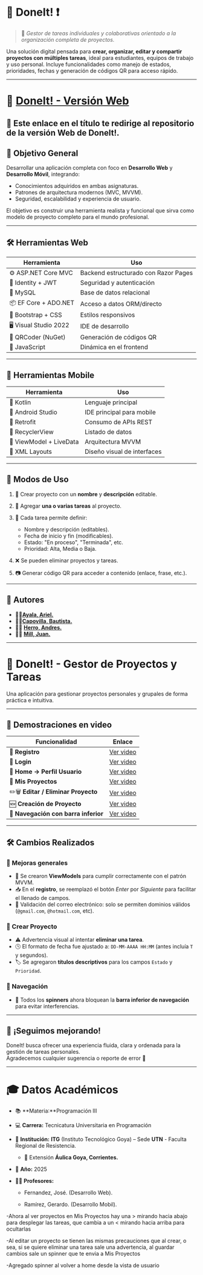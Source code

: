 # 🚀 **DoneIt!** ❗

> 📌 *Gestor de tareas individuales y colaborativas orientado a la organización completa de proyectos.*

Una solución digital pensada para **crear, organizar, editar y compartir proyectos con múltiples tareas**, ideal para estudiantes, equipos de trabajo y uso personal. Incluye funcionalidades como manejo de estados, prioridades, fechas y generación de códigos QR para acceso rápido.

---
# 📱 [**DoneIt! - Versión Web**](https://github.com/Arhiell/DoneIt/tree/main)

🔗 **Este enlace en el título** te redirige al repositorio de la versión Web de DoneIt!.
---

## 🎯 Objetivo General

Desarrollar una aplicación completa con foco en **Desarrollo Web** y **Desarrollo Móvil**, integrando:

* Conocimientos adquiridos en ambas asignaturas.
* Patrones de arquitectura modernos (MVC, MVVM).
* Seguridad, escalabilidad y experiencia de usuario.

El objetivo es construir una herramienta realista y funcional que sirva como modelo de proyecto completo para el mundo profesional.

---

## 🛠️ Herramientas Web

| Herramienta            | Uso                                  |
| ---------------------- | ------------------------------------ |
| ⚙ ASP.NET Core MVC     | Backend estructurado con Razor Pages |
| 🔐 Identity + JWT      | Seguridad y autenticación            |
| 💾 MySQL               | Base de datos relacional             |
| 📦 EF Core + ADO.NET   | Acceso a datos ORM/directo           |
| 🎨 Bootstrap + CSS     | Estilos responsivos                  |
| 🖥️ Visual Studio 2022 | IDE de desarrollo                    |
| 📲 QRCoder (NuGet)     | Generación de códigos QR             |
| 🧠 JavaScript          | Dinámica en el frontend              |

---

## 📱 Herramientas Mobile

| Herramienta             | Uso                         |
| ----------------------- | --------------------------- |
| 🧩 Kotlin               | Lenguaje principal          |
| 📱 Android Studio       | IDE principal para mobile   |
| 🔄 Retrofit             | Consumo de APIs REST        |
| 📲 RecyclerView         | Listado de datos            |
| 🧠 ViewModel + LiveData | Arquitectura MVVM           |
| 🎨 XML Layouts          | Diseño visual de interfaces |

---

## 🧪 Modos de Uso

1. 🔨 Crear proyecto con un **nombre** y **descripción** editable.
2. 🧷 Agregar **una o varias tareas** al proyecto.
3. 📝 Cada tarea permite definir:

   * Nombre y descripción (editables).
   * Fecha de inicio y fin (modificables).
   * Estado: "En proceso", "Terminada", etc.
   * Prioridad: Alta, Media o Baja.
4. ❌ Se pueden eliminar proyectos y tareas.
5. 📷 Generar código QR para acceder a contenido (enlace, frase, etc.).

---
## 👥 Autores

- 👨‍💻[**Ayala, Ariel.**](https://github.com/Arhiell)
- 👨‍💻[**Capovilla, Bautista.**](https://github.com/BautiC-9)
- 👨‍💻 [**Herro, Andres.**](https://github.com/HerreroAndre)
- 👨‍💻 [**Mill, Juan.**](https://github.com/r4ideny)

---
# 📱 DoneIt! - Gestor de Proyectos y Tareas

Una aplicación para gestionar proyectos personales y grupales de forma práctica e intuitiva.

---

## 🎥 Demostraciones en video

| Funcionalidad | Enlace |
|---------------|--------|
| 📝 **Registro** | [Ver video](https://github.com/user-attachments/assets/9e4d29f6-c107-4981-9742-3e9e5c0e8b51) |
| 🔐 **Login** | [Ver video](https://github.com/user-attachments/assets/bf05413e-d071-4310-8df8-2590b7146fe6) |
| 👤 **Home → Perfil Usuario** | [Ver video](https://github.com/user-attachments/assets/6d1143d7-4a88-482c-a818-e53824a394c2) |
| 📂 **Mis Proyectos** | [Ver video](https://github.com/user-attachments/assets/f6bbc02e-8fad-455f-980f-097cce3ed47e) |
| ✏️🗑️ **Editar / Eliminar Proyecto** | [Ver video](https://github.com/user-attachments/assets/16a7cf26-e15e-447c-a30e-54ad450bbcdf) |
| 🆕 **Creación de Proyecto** | [Ver video](https://github.com/user-attachments/assets/4a4d5924-dbbe-49e4-86cc-b70158dfc92d) |
| 🔄 **Navegación con barra inferior** | [Ver video](https://github.com/user-attachments/assets/2da3e45e-c44d-47eb-bc4a-eb75edd25866) |

---

## 🛠️ Cambios Realizados

### 🔧 Mejoras generales
- 🧩 Se crearon **ViewModels** para cumplir correctamente con el patrón MVVM.
- 📥 En el **registro**, se reemplazó el botón *Enter* por *Siguiente* para facilitar el llenado de campos.
- 📧 Validación del correo electrónico: solo se permiten dominios válidos (`@gmail.com`, `@hotmail.com`, etc).

### 📅 Crear Proyecto
- ⚠️ Advertencia visual al intentar **eliminar una tarea**.
- 🕓 El formato de fecha fue ajustado a: `DD-MM-AAAA HH:MM` (antes incluía `T` y segundos).
- 🏷️ Se agregaron **títulos descriptivos** para los campos `Estado` y `Prioridad`.

### 🧭 Navegación
- 🚫 Todos los **spinners** ahora bloquean la **barra inferior de navegación** para evitar interferencias.

---

## 🚀 ¡Seguimos mejorando!
DoneIt! busca ofrecer una experiencia fluida, clara y ordenada para la gestión de tareas personales.  
Agradecemos cualquier sugerencia o reporte de error 💬

---


# 🎓 Datos Académicos
* 📚 **Materia:**Programación III
* 💻 **Carrera:** Tecnicatura Universitaria en Programación
* 🏫 **Institución:** **ITG** (Instituto Tecnológico Goya) – Sede **UTN** - Faculta Regional de Resistencia.
    * 📍 Extensión **Áulica Goya, Corrientes.**

* 📅 **Año:** 2025

* 👨‍🏫 **Profesores:** 
    - Fernandez, José. (Desarrollo Web).
 
    - Ramírez, Gerardo. (Desarrollo Mobil).


-Ahora al ver proyectos en Mis Proyectos hay una > mirando hacia abajo para desplegar las tareas, que cambia a un < mirando hacia arriba para ocultarlas

-Al editar un proyecto se tienen las mismas precauciones que al crear, o sea, si se quiere eliminar una tarea sale una advertencia, al guardar cambios sale un spinner que te envia a Mis Proyectos

-Agregado spinner al volver a home desde la vista de usuario
